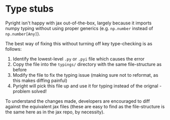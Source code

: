 # Type stubs

Pyright isn't happy with jax out-of-the-box, largely because it imports numpy typing without using proper generics (e.g. `np.number` instead of `np.number[Any]`).

The best way of fixing this without turning off key type-checking is as follows:
1. Identify the lowest-level `.py` or `.pyi` file which causes the error
2. Copy the file into the `typings/` directory with the same file-structure as before
3. Modify the file to fix the typing issue (making sure not to reformat, as this makes diffing painful)
4. Pyright will pick this file up and use it for typing instead of the orignal - problem solved!

To understand the changes made, developers are encouraged to diff against the equivalent jax files (these are easy to find as the file-structure is the same here as in the jax repo, by necessity).